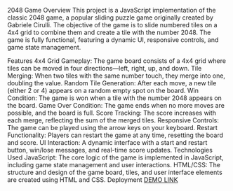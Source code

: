 2048 Game
Overview
This project is a JavaScript implementation of the classic 2048 game, a popular sliding puzzle game originally created by Gabriele Cirulli. The objective of the game is to slide numbered tiles on a 4x4 grid to combine them and create a tile with the number 2048. The game is fully functional, featuring a dynamic UI, responsive controls, and game state management.

Features
4x4 Grid Gameplay: The game board consists of a 4x4 grid where tiles can be moved in four directions—left, right, up, and down.
Tile Merging: When two tiles with the same number touch, they merge into one, doubling the value.
Random Tile Generation: After each move, a new tile (either 2 or 4) appears on a random empty spot on the board.
Win Condition: The game is won when a tile with the number 2048 appears on the board.
Game Over Condition: The game ends when no more moves are possible, and the board is full.
Score Tracking: The score increases with each merge, reflecting the sum of the merged tiles.
Responsive Controls: The game can be played using the arrow keys on your keyboard.
Restart Functionality: Players can restart the game at any time, resetting the board and score.
UI Interaction: A dynamic interface with a start and restart button, win/lose messages, and real-time score updates.
Technologies Used
JavaScript: The core logic of the game is implemented in JavaScript, including game state management and user interactions.
HTML/CSS: The structure and design of the game board, tiles, and user interface elements are created using HTML and CSS.
Deployment
[DEMO LINK](https://sa4ok-1/js_2048_game/)
